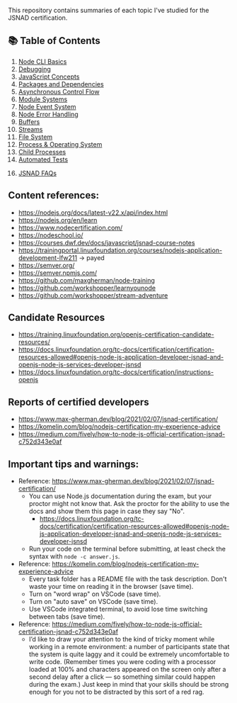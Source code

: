 This repository contains summaries of each topic I've studied for the JSNAD certification.

## 📚 Table of Contents

1. [Node CLI Basics](1_node-cli.md)
2. [Debugging](2_debug.md)
3. [JavaScript Concepts](3_javascript-concepts.md)
4. [Packages and Dependencies](4_packages-and-dependencies.md)
5. [Asynchronous Control Flow](5_asynchronous-control-flow.md)
6. [Module Systems](6_module-systems.md)
7. [Node Event System](7_node-event-system.md)
8. [Node Error Handling](8_node-error-handling.md)
9. [Buffers](9_buffers.md)
10. [Streams](10_streams.md)
11. [File System](11_file-system.md)
12. [Process & Operating System](12_process-operating-system.md)
13. [Child Processes](13_child-processes.md)
14. [Automated Tests](14_automated-tests.md)
<!-- 15. [Essentials Recap](15_essentials.md) -->
16. [JSNAD FAQs](99_jsnad-faqs.md)

## Content references:

- https://nodejs.org/docs/latest-v22.x/api/index.html
- https://nodejs.org/en/learn
- https://www.nodecertification.com/
- https://nodeschool.io/
- https://courses.dwf.dev/docs/javascript/jsnad-course-notes
- https://trainingportal.linuxfoundation.org/courses/nodejs-application-development-lfw211 -> payed
- https://semver.org/
- https://semver.npmjs.com/
- https://github.com/maxgherman/node-training
- https://github.com/workshopper/learnyounode
- https://github.com/workshopper/stream-adventure

## Candidate Resources

- https://training.linuxfoundation.org/openjs-certification-candidate-resources/
- https://docs.linuxfoundation.org/tc-docs/certification/certification-resources-allowed#openjs-node-js-application-developer-jsnad-and-openjs-node-js-services-developer-jsnsd
- https://docs.linuxfoundation.org/tc-docs/certification/instructions-openjs

## Reports of certified developers

- https://www.max-gherman.dev/blog/2021/02/07/jsnad-certification/
- https://komelin.com/blog/nodejs-certification-my-experience-advice
- https://medium.com/fively/how-to-node-js-official-certification-jsnad-c752d343e0af

## Important tips and warnings:

- Reference: https://www.max-gherman.dev/blog/2021/02/07/jsnad-certification/
  - You can use Node.js documentation during the exam, but your proctor might not know that. Ask the proctor for the ability to use the docs and show them this page in case they say "No".
    - https://docs.linuxfoundation.org/tc-docs/certification/certification-resources-allowed#openjs-node-js-application-developer-jsnad-and-openjs-node-js-services-developer-jsnsd
  - Run your code on the terminal before submitting, at least check the syntax with `node -c answer.js`.
- Reference: https://komelin.com/blog/nodejs-certification-my-experience-advice
  - Every task folder has a README file with the task description. Don't waste your time on reading it in the browser (save time).
  - Turn on "word wrap" on VSCode (save time).
  - Turn on "auto save" on VSCode (save time).
  - Use VSCode integrated terminal, to avoid lose time switching between tabs (save time).
- Reference: https://medium.com/fively/how-to-node-js-official-certification-jsnad-c752d343e0af
  - I’d like to draw your attention to the kind of tricky moment while working in a remote environment: a number of participants state that the system is quite laggy and it could be extremely uncomfortable to write code. (Remember times you were coding with a processor loaded at 100% and characters appeared on the screen only after a second delay after a click — so something similar could happen during the exam.) Just keep in mind that your skills should be strong enough for you not to be distracted by this sort of a red rag.
